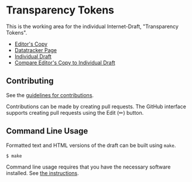 # Transparency Tokens

This is the working area for the individual Internet-Draft, "Transparency Tokens".

* [Editor's Copy](https://OR13.github.io/draft-steele-spice-transparency-tokens/#go.draft-steele-transparency-tokens.html)
* [Datatracker Page](https://datatracker.ietf.org/doc/draft-steele-spice-transparency-tokens)
* [Individual Draft](https://datatracker.ietf.org/doc/html/draft-steele-spice-transparency-tokens)
* [Compare Editor's Copy to Individual Draft](https://OR13.github.io/draft-steele-spice-transparency-tokens/#go.draft-steele-transparency-tokens.diff)


## Contributing

See the
[guidelines for contributions](https://github.com/OR13/draft-steele-spice-transparency-tokens/blob/main/CONTRIBUTING.md).

Contributions can be made by creating pull requests.
The GitHub interface supports creating pull requests using the Edit (✏) button.


## Command Line Usage

Formatted text and HTML versions of the draft can be built using `make`.

```sh
$ make
```

Command line usage requires that you have the necessary software installed.  See
[the instructions](https://github.com/martinthomson/i-d-template/blob/main/doc/SETUP.md).

